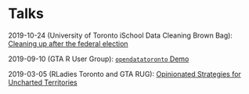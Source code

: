 # Talks

2019-10-24 (University of Toronto iSchool Data Cleaning Brown Bag): [Cleaning up after the federal election](https://uoft-brown-bag-data-cleaning.netlify.com/)

2019-09-10 (GTA R User Group): [`opendatatoronto` Demo](https://github.com/sharlagelfand/talks/blob/master/2019-09-10-r-user-group/opendatatoronto-demo.md)

2019-03-05 (RLadies Toronto and GTA RUG): [Opinionated Strategies for Uncharted Territories](https://rladies-rug-kickoff-new-data.netlify.com/)
